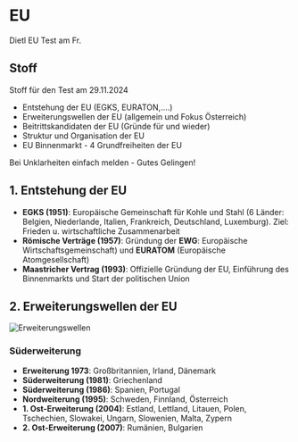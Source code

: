 # EU

Dietl EU Test am Fr.

## Stoff

Stoff für den Test am 29.11.2024

+ Entstehung der EU (EGKS, EURATON,....)
+ Erweiterungswellen der EU (allgemein und Fokus Österreich)
+ Beitrittskandidaten der EU (Gründe für und wieder)
+ Struktur und Organisation der EU
+ EU Binnenmarkt - 4 Grundfreiheiten der EU

Bei Unklarheiten einfach melden - Gutes Gelingen!

## 1. Entstehung der EU

+ **EGKS (1951)**: Europäische Gemeinschaft für Kohle und Stahl (6 Länder: Belgien, Niederlande, Italien, Frankreich, Deutschland, Luxemburg). Ziel: Frieden u. wirtschaftliche Zusammenarbeit
+ **Römische Verträge (1957)**: Gründung der **EWG**: Europäische Wirtschaftsgemeinschaft) und **EURATOM** (Europäische Atomgesellschaft)
+ **Maastricher Vertrag (1993)**: Offizielle Gründung der EU, Einführung des Binnenmarkts und Start der politischen Union

## 2. Erweiterungswellen der EU

![Erweiterungswellen](/images/erweiterungen.png)

### Süderweiterung

+ **Erweiterung 1973**: Großbritannien, Irland, Dänemark
+ **Süderweiterung (1981)**: Griechenland
+ **Süderweiterung (1986)**: Spanien, Portugal
+ **Nordweiterung (1995)**: Schweden, Finnland, Österreich
+ **1. Ost-Erweiterung (2004)**: Estland, Lettland, Litauen, Polen, Tschechien, Slowakei, Ungarn, Slowenien, Malta, Zypern
+ **2. Ost-Erweiterung (2007)**: Rumänien, Bulgarien
